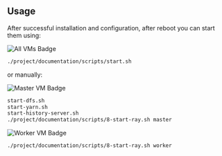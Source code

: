 ## Usage

After successful installation and configuration, after reboot you can start them using:

![All VMs Badge](https://img.shields.io/badge/VM-All-ff5733)
```bash
./project/documentation/scripts/start.sh
```

or manually:

![Master VM Badge](https://img.shields.io/badge/VM-Master-f59542)
```bash
start-dfs.sh
start-yarn.sh
start-history-server.sh
./project/documentation/scripts/8-start-ray.sh master
```

![Worker VM Badge](https://img.shields.io/badge/VM-Worker-f5dd42)
```bash
./project/documentation/scripts/8-start-ray.sh worker
```
